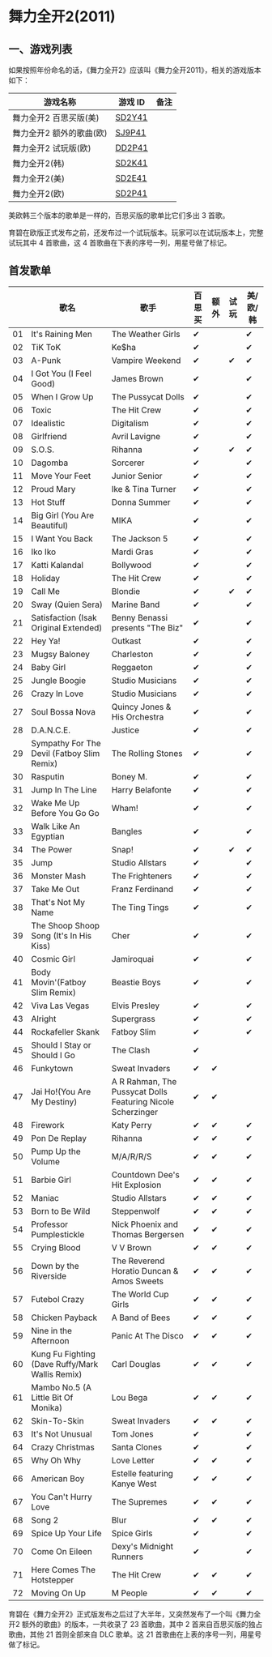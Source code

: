 # 舞力全开2(2011)


## 一、游戏列表

如果按照年份命名的话，《舞力全开2》应该叫《舞力全开2011》，相关的游戏版本如下：

| 游戏名称 | 游戏 ID | 备注 |
| --- | --- | --- |
| 舞力全开2 百思买版(美) | [SD2Y41](https://www.gametdb.com/Wii/SD2Y41) | |
| 舞力全开2 额外的歌曲(欧) | [SJ9P41](https://www.gametdb.com/Wii/SJ9P41) | |
| 舞力全开2 试玩版(欧) | [DD2P41](https://www.gametdb.com/Wii/DD2P41) | |
| 舞力全开2(韩) | [SD2K41](https://www.gametdb.com/Wii/SD2K41) | |
| 舞力全开2(美) | [SD2E41](https://www.gametdb.com/Wii/SD2E41) | |
| 舞力全开2(欧) | [SD2P41](https://www.gametdb.com/Wii/SD2P41) | |

美欧韩三个版本的歌单是一样的，百思买版的歌单比它们多出 3 首歌。

育碧在欧版正式发布之前，还发布过一个试玩版本。玩家可以在试玩版本上，完整试玩其中 4 首歌曲，这 4 首歌曲在下表的序号一列，用星号做了标记。

## 首发歌单

| | 歌名 | 歌手 | 百思买 | 额外 | 试玩 | 美/欧/韩 |
| --- | --- | --- | --- | --- | --- | --- |
| 01 | It's Raining Men | The Weather Girls | ✔ | | | ✔ |
| 02 | TiK ToK | Ke$ha | ✔ | | | ✔ |
| 03 | A-Punk | Vampire Weekend | ✔ | | ✔ | ✔ |
| 04 | I Got You (I Feel Good) | James Brown | ✔ | | | ✔ |
| 05 | When I Grow Up | The Pussycat Dolls | ✔ | | | ✔ |
| 06 | Toxic | The Hit Crew | ✔ | | | ✔ |
| 07 | Idealistic | Digitalism | ✔ | | | ✔ |
| 08 | Girlfriend | Avril Lavigne | ✔ | | | ✔ |
| 09 | S.O.S.| Rihanna | ✔ | | ✔ | ✔ |
| 10 | Dagomba | Sorcerer | ✔ | | | ✔ |
| 11 | Move Your Feet | Junior Senior | ✔ | | | ✔ |
| 12 | Proud Mary | Ike & Tina Turner | ✔ | | | ✔ |
| 13 | Hot Stuff | Donna Summer | ✔ | | | ✔ |
| 14 | Big Girl (You Are Beautiful) | MIKA | ✔ | | | ✔ |
| 15 | I Want You Back | The Jackson 5 | ✔ | | | ✔ |
| 16 | Iko Iko | Mardi Gras | ✔ | | | ✔ |
| 17 | Katti Kalandal | Bollywood | ✔ | | | ✔ |
| 18 | Holiday | The Hit Crew | ✔ | | | ✔ |
| 19 | Call Me | Blondie | ✔ | | ✔ | ✔ |
| 20 | Sway (Quien Sera) | Marine Band | ✔ | | | ✔ |
| 21 | Satisfaction (Isak Original Extended) | Benny Benassi presents "The Biz" | ✔ | | | ✔ |
| 22 | Hey Ya! | Outkast | ✔ | | | ✔ |
| 23 | Mugsy Baloney | Charleston | ✔ | | | ✔ |
| 24 | Baby Girl | Reggaeton | ✔ | | | ✔ |
| 25 | Jungle Boogie | Studio Musicians | ✔ | | | ✔ |
| 26 | Crazy In Love | Studio Musicians | ✔ | | | ✔ |
| 27 | Soul Bossa Nova | Quincy Jones & His Orchestra | ✔ | | | ✔ |
| 28 | D.A.N.C.E. | Justice | ✔ | | | ✔ |
| 29 | Sympathy For The Devil (Fatboy Slim Remix) | The Rolling Stones | ✔ | | | ✔ |
| 30 | Rasputin | Boney M. | ✔ | | | ✔ |
| 31 | Jump In The Line | Harry Belafonte | ✔ | | | ✔ |
| 32 | Wake Me Up Before You Go Go | Wham! | ✔ | | | ✔ |
| 33 | Walk Like An Egyptian | Bangles | ✔ | | | ✔ |
| 34 | The Power | Snap! | ✔ | | ✔ | ✔ |
| 35 | Jump | Studio Allstars | ✔ | | | ✔ |
| 36 | Monster Mash | The Frighteners | ✔ | | | ✔ |
| 37 | Take Me Out | Franz Ferdinand | ✔ | | | ✔ |
| 38 | That's Not My Name | The Ting Tings | ✔ | | | ✔ |
| 39 | The Shoop Shoop Song (It's In His Kiss) | Cher | ✔ | | | ✔ |
| 40 | Cosmic Girl | Jamiroquai | ✔ | | | ✔ |
| 41 | Body Movin'(Fatboy Slim Remix) | Beastie Boys | ✔ | | | ✔ |
| 42 | Viva Las Vegas | Elvis Presley | ✔ | | | ✔ |
| 43 | Alright | Supergrass | ✔ | | | ✔ |
| 44 | Rockafeller Skank | Fatboy Slim | ✔ | | | ✔ |
| 45 | Should I Stay or Should I Go | The Clash | ✔ | | | |
| 46 | Funkytown | Sweat Invaders | ✔ | ✔ | | |
| 47 | Jai Ho!(You Are My Destiny) | A R Rahman, The Pussycat Dolls Featuring Nicole Scherzinger | ✔ | ✔ | | |
| 48 | Firework | Katy Perry | ✔ | ✔ | | ✔ |
| 49 | Pon De Replay | Rihanna | ✔ | ✔ | | ✔ |
| 50 | Pump Up the Volume | M/A/R/R/S | ✔ | ✔ | | ✔ |
| 51 | Barbie Girl | Countdown Dee's Hit Explosion | ✔ | ✔ | | ✔ |
| 52 | Maniac | Studio Allstars | ✔ | ✔ | | ✔ |
| 53 | Born to Be Wild | Steppenwolf | ✔ | ✔ | | ✔ |
| 54 | Professor Pumplestickle | Nick Phoenix and Thomas Bergersen | ✔ | ✔ | | ✔ |
| 55 | Crying Blood | V V Brown | ✔ | ✔ | | ✔ |
| 56 | Down by the Riverside | The Reverend Horatio Duncan & Amos Sweets | ✔ | ✔ | | ✔ |
| 57 | Futebol Crazy | The World Cup Girls | ✔ | ✔ | | ✔ |
| 58 | Chicken Payback | A Band of Bees | ✔ | ✔ | | ✔ |
| 59 | Nine in the Afternoon | Panic At The Disco | ✔ | ✔ | | ✔ |
| 60 | Kung Fu Fighting (Dave Ruffy/Mark Wallis Remix) | Carl Douglas | ✔ | ✔ | | ✔ |
| 61 | Mambo No.5 (A Little Bit Of Monika) | Lou Bega | ✔ | ✔ | | ✔ |
| 62 | Skin-To-Skin | Sweat Invaders | ✔ | ✔ | | ✔ |
| 63 | It's Not Unusual | Tom Jones | ✔ | | | ✔ |
| 64 | Crazy Christmas | Santa Clones | ✔ | | | ✔ |
| 65 | Why Oh Why | Love Letter | ✔ | ✔ | | ✔ |
| 66 | American Boy | Estelle featuring Kanye West | ✔ | ✔ | | ✔ |
| 67 | You Can't Hurry Love | The Supremes | ✔ | ✔ | | ✔ |
| 68 | Song 2 | Blur | ✔ | ✔ | | ✔ |
| 69 | Spice Up Your Life | Spice Girls | ✔ | | | ✔ |
| 70 | Come On Eileen | Dexy's Midnight Runners | ✔ | | | ✔ |
| 71 | Here Comes The Hotstepper | The Hit Crew | ✔ | ✔ | | ✔ |
| 72 | Moving On Up | M People | ✔ | ✔ | | ✔ |

育碧在《舞力全开2》正式版发布之后过了大半年，又突然发布了一个叫《舞力全开2 额外的歌曲》的版本，一共收录了 23 首歌曲，其中 2 首来自百思买版的独占歌曲，其他 21 首则全部来自 DLC 歌单。这 21 首歌曲在上表的序号一列，用星号做了标记。
